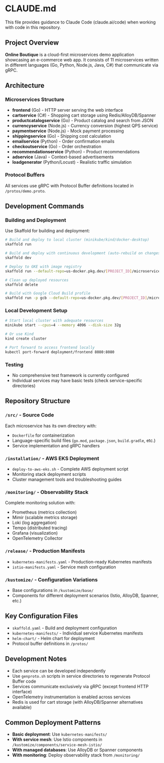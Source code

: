 # CLAUDE.md

This file provides guidance to Claude Code (claude.ai/code) when working with code in this repository.

## Project Overview

**Online Boutique** is a cloud-first microservices demo application showcasing an e-commerce web app. It consists of 11 microservices written in different languages (Go, Python, Node.js, Java, C#) that communicate via gRPC.

## Architecture

### Microservices Structure
- **frontend** (Go) - HTTP server serving the web interface
- **cartservice** (C#) - Shopping cart storage using Redis/AlloyDB/Spanner
- **productcatalogservice** (Go) - Product catalog and search from JSON
- **currencyservice** (Node.js) - Currency conversion (highest QPS service)
- **paymentservice** (Node.js) - Mock payment processing
- **shippingservice** (Go) - Shipping cost calculation
- **emailservice** (Python) - Order confirmation emails
- **checkoutservice** (Go) - Order orchestration
- **recommendationservice** (Python) - Product recommendations
- **adservice** (Java) - Context-based advertisements
- **loadgenerator** (Python/Locust) - Realistic traffic simulation

### Protocol Buffers
All services use gRPC with Protocol Buffer definitions located in `/protos/demo.proto`.

## Development Commands

### Building and Deployment
Use Skaffold for building and deployment:

```bash
# Build and deploy to local cluster (minikube/kind/docker-desktop)
skaffold run

# Build and deploy with continuous development (auto-rebuild on changes)
skaffold dev

# Deploy to GKE with image registry
skaffold run --default-repo=us-docker.pkg.dev/[PROJECT_ID]/microservices-demo

# Clean up deployed resources
skaffold delete

# Build with Google Cloud Build profile
skaffold run -p gcb --default-repo=us-docker.pkg.dev/[PROJECT_ID]/microservices-demo
```

### Local Development Setup
```bash
# Start local cluster with adequate resources
minikube start --cpus=4 --memory 4096 --disk-size 32g

# Or use Kind
kind create cluster

# Port forward to access frontend locally
kubectl port-forward deployment/frontend 8080:8080
```

### Testing
- No comprehensive test framework is currently configured
- Individual services may have basic tests (check service-specific directories)

## Repository Structure

### `/src/` - Source Code
Each microservice has its own directory with:
- `Dockerfile` for containerization
- Language-specific build files (`go.mod`, `package.json`, `build.gradle`, etc.)
- Service implementation and gRPC handlers

### `/installation/` - AWS EKS Deployment
- `deploy-to-aws-eks.sh` - Complete AWS deployment script
- Monitoring stack deployment scripts
- Cluster management tools and troubleshooting guides

### `/monitoring/` - Observability Stack
Complete monitoring solution with:
- Prometheus (metrics collection)
- Mimir (scalable metrics storage)  
- Loki (log aggregation)
- Tempo (distributed tracing)
- Grafana (visualization)
- OpenTelemetry Collector

### `/release/` - Production Manifests
- `kubernetes-manifests.yaml` - Production-ready Kubernetes manifests
- `istio-manifests.yaml` - Service mesh configuration

### `/kustomize/` - Configuration Variations
- Base configurations in `/kustomize/base/`
- Components for different deployment scenarios (Istio, AlloyDB, Spanner, etc.)

## Key Configuration Files

- `skaffold.yaml` - Build and deployment configuration
- `kubernetes-manifests/` - Individual service Kubernetes manifests
- `helm-chart/` - Helm chart for deployment
- Protocol buffer definitions in `/protos/`

## Development Notes

- Each service can be developed independently
- Use `genproto.sh` scripts in service directories to regenerate Protocol Buffer code
- Services communicate exclusively via gRPC (except frontend HTTP interface)
- OpenTelemetry instrumentation is enabled across services
- Redis is used for cart storage (with AlloyDB/Spanner alternatives available)

## Common Deployment Patterns

- **Basic deployment**: Use `kubernetes-manifests/` 
- **With service mesh**: Use Istio components in `/kustomize/components/service-mesh-istio/`
- **With managed databases**: Use AlloyDB or Spanner components
- **With monitoring**: Deploy observability stack from `/monitoring/`